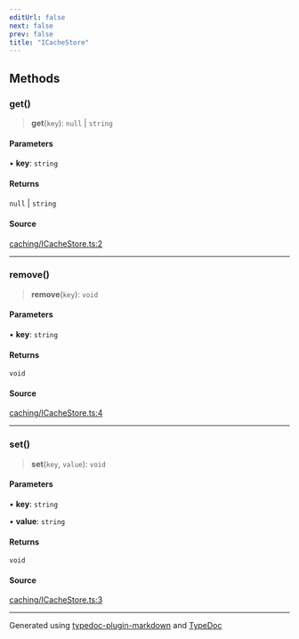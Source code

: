 ```yaml
---
editUrl: false
next: false
prev: false
title: "ICacheStore"
---
```


## Methods

### get()

> **get**(`key`): `null` \| `string`

#### Parameters

• **key**: `string`

#### Returns

`null` \| `string`

#### Source

[caching/ICacheStore.ts:2](https://github.com/fostertheweb/spotify-web-sdk/blob/b2835c1/src/caching/ICacheStore.ts#L2)

***

### remove()

> **remove**(`key`): `void`

#### Parameters

• **key**: `string`

#### Returns

`void`

#### Source

[caching/ICacheStore.ts:4](https://github.com/fostertheweb/spotify-web-sdk/blob/b2835c1/src/caching/ICacheStore.ts#L4)

***

### set()

> **set**(`key`, `value`): `void`

#### Parameters

• **key**: `string`

• **value**: `string`

#### Returns

`void`

#### Source

[caching/ICacheStore.ts:3](https://github.com/fostertheweb/spotify-web-sdk/blob/b2835c1/src/caching/ICacheStore.ts#L3)

***

Generated using [typedoc-plugin-markdown](https://www.npmjs.com/package/typedoc-plugin-markdown) and [TypeDoc](https://typedoc.org/)
